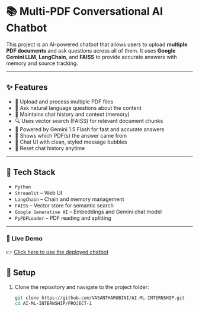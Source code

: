 # 📚 Multi-PDF Conversational AI Chatbot

This project is an AI-powered chatbot that allows users to upload **multiple PDF documents** and ask questions across all of them. It uses **Google Gemini LLM**, **LangChain**, and **FAISS** to provide accurate answers with memory and source tracking.

---

## ✨ Features

- 📄 Upload and process multiple PDF files
- 💬 Ask natural language questions about the content
- 🧠 Maintains chat history and context (memory)
- 🔍 Uses vector search (FAISS) for relevant document chunks
- 🤖 Powered by Gemini 1.5 Flash for fast and accurate answers
- 📌 Shows which PDF(s) the answer came from
- 🎨 Chat UI with clean, styled message bubbles
- 🔁 Reset chat history anytime

---

## 🚀 Tech Stack

- `Python`
- `Streamlit` – Web UI
- `LangChain` – Chain and memory management
- `FAISS` – Vector store for semantic search
- `Google Generative AI` – Embeddings and Gemini chat model
- `PyPDFLoader` – PDF reading and splitting

---

### 🚀 Live Demo
👉 [Click here to use the deployed chatbot](https://smartpdfbot-d7npwcop5pbahvuxmk265t.streamlit.app/)


## 🔐 Setup

1. Clone the repository and navigate to the project folder:

   ```bash
   git clone https://github.com/VASANTHARUBINI/AI-ML-INTERNSHIP.git
   cd AI-ML-INTERNSHIP/PROJECT-1

